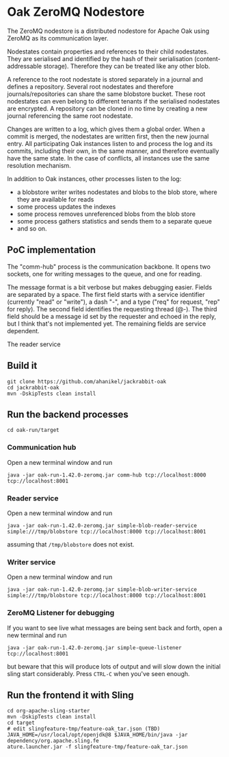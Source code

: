 # Oak ZeroMQ Nodestore

The ZeroMQ nodestore is a distributed nodestore for Apache Oak using ZeroMQ as its communication layer.

Nodestates contain properties and references to their child nodestates. They are serialised and identified by the hash of their serialisation (content-addressable storage). Therefore they can be treated like any other blob.

A reference to the root nodestate is stored separately in a journal and defines a repository. Several root nodestates and therefore journals/repositories can share the same blobstore bucket. These root nodestates can even belong to different tenants if the serialised nodestates are encrypted. A repository can be cloned in no time by creating a new journal referencing the same root nodestate.

Changes are written to a log, which gives them a global order. When a commit is merged, the nodestates are written first, then the new journal entry. All participating Oak instances listen to and process the log and its commits, including their own, in the same manner, and therefore eventually have the same state. In the case of conflicts, all instances use the same resolution mechanism. 

In addition to Oak instances, other processes listen to the log:
- a blobstore writer writes nodestates and blobs to the blob store, where they are available for reads
- some process updates the indexes
- some process removes unreferenced blobs from the blob store
- some process gathers statistics and sends them to a separate queue
- and so on.

## PoC implementation
The "comm-hub" process is the communication backbone. It opens two sockets, one for writing messages to the queue, and one for reading.

The message format is a bit verbose but makes debugging easier. Fields are separated by a space. The first field starts with a service identifier (currently "read" or "write"), a dash "-", and a type ("req" for request, "rep" for reply). The second field identifies the requesting thread (<pid>@<host>-<threadId>). The third field should be a message id set by the requester and echoed in the reply, but I think that's not implemented yet. The remaining fields are service dependent.

The reader service 
## Build it

```shell
git clone https://github.com/ahanikel/jackrabbit-oak
cd jackrabbit-oak
mvn -DskipTests clean install
```
## Run the backend processes
```shell
cd oak-run/target
```
### Communication hub
Open a new terminal window and run
```shell
java -jar oak-run-1.42.0-zeromq.jar comm-hub tcp://localhost:8000 tcp://localhost:8001
```
### Reader service
Open a new terminal window and run
```shell
java -jar oak-run-1.42.0-zeromq.jar simple-blob-reader-service simple:///tmp/blobstore tcp://localhost:8000 tcp://localhost:8001
```
assuming that `/tmp/blobstore` does not exist.
### Writer service
Open a new terminal window and run
```shell
java -jar oak-run-1.42.0-zeromq.jar simple-blob-writer-service simple:///tmp/blobstore tcp://localhost:8000 tcp://localhost:8001
```
### ZeroMQ Listener for debugging
If you want to see live what messages are being sent back and forth, open a new terminal and run
```shell
java -jar oak-run-1.42.0-zeromq.jar simple-queue-listener tcp://localhost:8001
```
but beware that this will produce lots of output and will slow down the initial sling start
considerably. Press `CTRL-C` when you've seen enough.
## Run the frontend it with Sling
```shell
cd org-apache-sling-starter
mvn -DskipTests clean install
cd target
# edit slingfeature-tmp/feature-oak_tar.json (TBD)
JAVA_HOME=/usr/local/opt/openjdk@8 $JAVA_HOME/bin/java -jar dependency/org.apache.sling.fe
ature.launcher.jar -f slingfeature-tmp/feature-oak_tar.json
```
